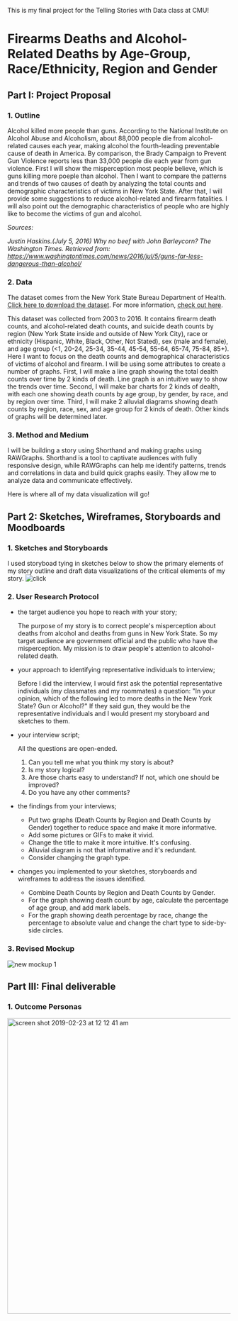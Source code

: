This is my final project for the Telling Stories with Data class at CMU!

# **Firearms Deaths and Alcohol-Related Deaths by Age-Group, Race/Ethnicity, Region and Gender**

## **Part I: Project Proposal**

### 1. Outline
Alcohol killed more people than guns. According to the National Institute on Alcohol Abuse and Alcoholism, about 88,000 people die from alcohol-related causes each year, making alcohol the fourth-leading preventable cause of death in America. By comparison, the Brady Campaign to Prevent Gun Violence reports less than 33,000 people die each year from gun violence. First I will show the misperception most people believe, which is guns killing more poeple than alcohol. Then I want to compare the patterns and trends of two causes of death by analyzing the total counts and demographic characteristics of victims in New York State. After that, I will provide some suggestions to reduce alcohol-related and firearm fatalities. I will also point out the demographic characteristics of people who are highly like to become the victims of gun and alcohol.

*Sources:*

*Justin Haskins.(July 5, 2016) Why no beef with John Barleycorn? The Washington Times. Retrieved from: https://www.washingtontimes.com/news/2016/jul/5/guns-far-less-dangerous-than-alcohol/*


### 2. Data
The dataset comes from the New York State Bureau Department of Health. [Click here to download the dataset](https://health.data.ny.gov/api/views/j6fz-a4ta/rows.csv?accessType=DOWNLOAD). For more information, [check out here](https://healthdata.gov/dataset/vital-statistics-suicide-deaths-age-group-raceethnicity-resident-county-region-and-gender).

This dataset was collected from 2003 to 2016. It contains firearm death counts, and alcohol-related death counts, and suicide death counts by region (New York State inside and outside of New York City), race or ethnicity (Hispanic, White, Black, Other, Not Stated), sex (male and female), and age group (<1, 20-24, 25-34, 35-44, 45-54, 55-64, 65-74, 75-84, 85+). Here I want to focus on the death counts and demographical characteristics of victims of alcohol and firearm. I will be using some attributes to create a number of graphs. First, I will make a line graph showing the total dealth counts over time by 2 kinds of death. Line graph is an intuitive way to show the trends over time. Second, I will make bar charts for 2 kinds of dealth, with each one showing death counts by age group, by gender, by race, and by region over time. Third, I will make 2 alluvial diagrams showing death counts by region, race, sex, and age group for 2 kinds of death. Other kinds of graphs will be determined later.


### 3. Method and Medium
I will be building a story using Shorthand and making graphs using RAWGraphs. Shorthand is a tool to captivate audiences with fully responsive design, while RAWGraphs can help me identify patterns, trends and correlations in data and build quick graphs easily. They allow me to analyze data and communicate effectively.

Here is where all of my data visualization will go!


## **Part 2: Sketches, Wireframes, Storyboards and Moodboards**

### 1. Sketches and Storyboards
I used storyboad tying in sketches below to show the primary elements of my story outline and draft data visualizations of the critical elements of my story.
![click](http://oi63.tinypic.com/24pxbol.jpg)

### 2. User Research Protocol
* the target audience you hope to reach with your story; 
  
  The purpose of my story is to correct people's misperception about deaths from alcohol and deaths from guns in New York State. So my target audience are government official and the public who have the misperception. My mission is to draw people's attention to alcohol-related death.
  
* your approach to identifying representative individuals to interview; 

  Before I did the interview, I would first ask the potential representative individuals (my classmates and my roommates) a question: "In your opinion, which of the following led to more deaths in the New York State? Gun or Alcohol?" If they said gun, they would be the representative individuals and I would present my storyboard and sketches to them.
  
* your interview script; 
  
  All the questions are open-ended.
  
  1. Can you tell me what you think my story is about?
  2. Is my story logical?
  3. Are those charts easy to understand? If not, which one should be improved?
  4. Do you have any other comments?
  
* the findings from your interviews; 
  * Put two graphs (Death Counts by Region and Death Counts by Gender) together to reduce space and make it more informative.
  * Add some pictures or GIFs to make it vivid.
  * Change the title to make it more intuitive. It's confusing.
  * Alluvial diagram is not that informative and it's redundant.
  * Consider changing the graph type.

* changes you implemented to your sketches, storyboards and wireframes to address the issues identified.
  * Combine Death Counts by Region and Death Counts by Gender.
  * For the graph showing death count by age, calculate the percentage of age group, and add mark labels.
  * For the graph showing death percentage by race, change the percentage to absolute value and change the chart type to side-by-side circles.

### 3. Revised Mockup
![new mockup 1](https://user-images.githubusercontent.com/42786336/52918867-37a73b80-32ca-11e9-8986-ee5beb36ebb1.png)


## **Part III: Final deliverable**
### 1. Outcome Personas
<img width="667" alt="screen shot 2019-02-23 at 12 12 41 am" src="https://user-images.githubusercontent.com/42786336/53282005-c7e8e480-36ff-11e9-8303-0e46d5c20c0a.png">

